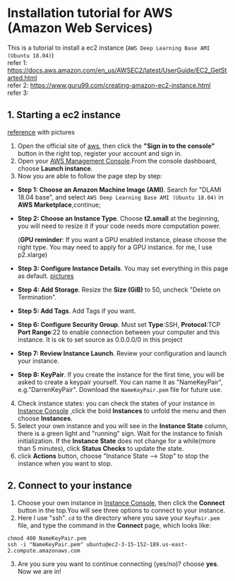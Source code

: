 # Installation tutorial for AWS (Amazon Web Services) 

This is a tutorial to install a ec2 instance (`AWS Deep Learning Base AMI (Ubuntu 18.04)`)  
refer 1: https://docs.aws.amazon.com/en_us/AWSEC2/latest/UserGuide/EC2_GetStarted.html  
refer 2: https://www.guru99.com/creating-amazon-ec2-instance.html  
refer 3: 

## 1. Starting a ec2 instance
[reference](https://www.guru99.com/creating-amazon-ec2-instance.html) with pictures
  1. Open the official site of [aws](https://aws.amazon.com/), then click the **"Sign in to the console"** button in the right top, register your account and sign in.
  2. Open your [AWS Management Console](https://console.aws.amazon.com/ec2/).From the console dashboard, choose **Launch instance**.
  3. Now you are able to follow the page step by step:
  - **Step 1: Choose an Amazon Machine Image (AMI)**. Search for "DLAMI 18.04 base", and select `AWS Deep Learning Base AMI (Ubuntu 18.04)` in **AWS Marketplace**,continue;
  - **Step 2: Choose an Instance Type**. Choose **t2.small** at the beginning, you will need to resize it if your code needs more computation power.
  
    (**GPU reminder**: If you want a GPU enabled instance, please choose the right type. You may need to apply for a GPU instance. for me, I use p2.xlarge)
  - **Step 3: Configure Instance Details**. You may set everything in this page as default. [pictures](https://www.guru99.com/creating-amazon-ec2-instance.html#4)
  - **Step 4: Add Storage**. Resize the **Size (GiB)** to 50, uncheck "Delete on Termination".
  - **Step 5: Add Tags**. Add Tags if you want.
  - **Step 6: Configure Security Group**. Must set **Type**:SSH, **Protocol**:TCP **Port Range**:22 to enable connection between your computer and this instance. It is ok to set source as 0.0.0.0/0 in this project
  - **Step 7: Review Instance Launch**. Review your configuration and launch your instance.
  - **Step 8: KeyPair**. If you create the instance for the first time, you will be asked to create a keypair yourself. You can name it as "NameKeyPair", e.g."DarrenKeyPair". Download the `NameKeyPair.pem` file for future use.
  4. Check instance states: you can check the states of your instance in [Instance Console](https://console.aws.amazon.com/ec2/)
,click the bold **Instances** to unfold the menu and then choose **Instances**.
  5. Select your own instance and you will see in the **Instance State** column, there is a green light and "running" sign. Wait for the instance to finish initialization.
  If the **Instance State** does not change for a while(more than 5 minutes), click **Status Checks** to update the state.
  6. click **Actions** button, choose "Instance State --> Stop" to stop the instance when you want to stop.
  
## 2. Connect to your instance
  1. Choose your own instance in [Instance Console](https://console.aws.amazon.com/ec2/), then click the **Connect** button in the top.You will see three options to connect to your instance. 
  2. Here I use "ssh". `cd` to the directory where you save your `KeyPair.pem` file, and type the command in the **Connect** page, which looks like:
    
    chmod 400 NameKeyPair.pem
    ssh -i "NameKeyPair.pem" ubuntu@ec2-3-15-152-189.us-east-2.compute.amazonaws.com
    
  3. Are you sure you want to continue connecting (yes/no)? choose **yes**. Now we are in!
